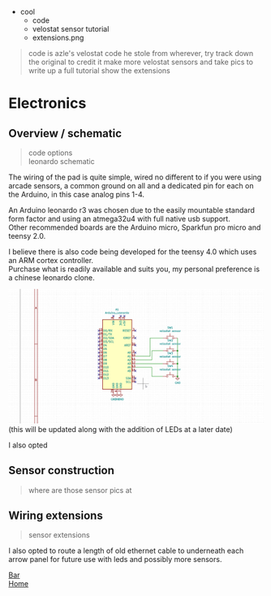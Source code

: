 - cool
    - code
    - velostat sensor tutorial
    - extensions.png

>code is azle's velostat code he stole from wherever, try track down the original to credit it
>make more velostat sensors and take pics to write up a full tutorial
>show the extensions  
# Electronics  
## Overview / schematic  
>code options  
>leonardo schematic  
>
The wiring of the pad is quite simple, wired no different to if you were using arcade sensors, a common ground on all and a dedicated pin for each on the Arduino, in this case analog pins 1-4.  

An Arduino leonardo r3 was chosen due to the easily mountable standard form factor and using an atmega32u4 with full native usb support.  
Other recommended boards are the Arduino micro, Sparkfun pro micro and teensy 2.0.  

I believe there is also code being developed for the teensy 4.0 which uses an ARM cortex controller.  
Purchase what is readily available and suits you, my personal preference is a chinese leonardo clone.  

![Basic Schematic](/electronics/schematic/kicad_Mcd6kEUGT8.png)  
(this will be updated along with the addition of LEDs at a later date)  

I also opted 

## Sensor construction  
>where are those sensor pics at

## Wiring extensions
>sensor extensions  

I also opted to route a length of old ethernet cable to underneath each arrow panel for future use with leds and possibly more sensors.  

[Bar](https://github.com/Stormpegy/dancepad/tree/master/bar)  
[Home](https://github.com/Stormpegy/dancepad)  